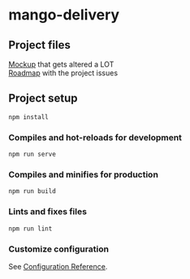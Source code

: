 # mango-delivery

## Project files

[Mockup](https://www.figma.com/file/dVikNk0phvDbewrddtmBMv/Doshiki-(Copy)?node-id=0%3A1) that gets altered a LOT
<br>
[Roadmap](https://positive-feather-32a.notion.site/f09257ac6b3b47758f1f6e3b54f9f33a?v=7f872d8ebc3944f1bba110e383707308) with the project issues

## Project setup
```
npm install
```

### Compiles and hot-reloads for development
```
npm run serve
```

### Compiles and minifies for production
```
npm run build
```

### Lints and fixes files
```
npm run lint
```

### Customize configuration
See [Configuration Reference](https://cli.vuejs.org/config/).
